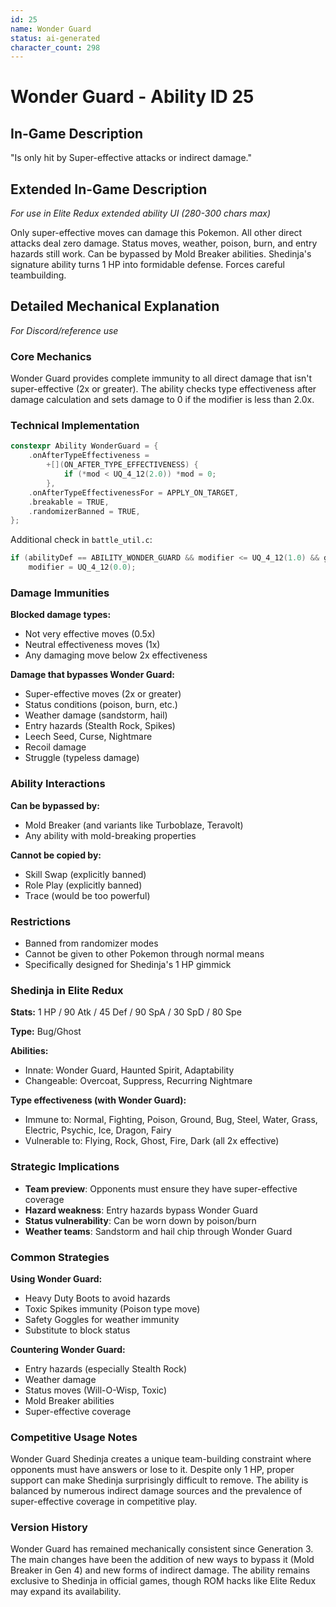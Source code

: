 ```yaml
---
id: 25
name: Wonder Guard
status: ai-generated
character_count: 298
---
```


# Wonder Guard - Ability ID 25

## In-Game Description
"Is only hit by Super-effective attacks or indirect damage."

## Extended In-Game Description
*For use in Elite Redux extended ability UI (280-300 chars max)*

Only super-effective moves can damage this Pokemon. All other direct attacks deal zero damage. Status moves, weather, poison, burn, and entry hazards still work. Can be bypassed by Mold Breaker abilities. Shedinja's signature ability turns 1 HP into formidable defense. Forces careful teambuilding.

## Detailed Mechanical Explanation
*For Discord/reference use*

### Core Mechanics
Wonder Guard provides complete immunity to all direct damage that isn't super-effective (2x or greater). The ability checks type effectiveness after damage calculation and sets damage to 0 if the modifier is less than 2.0x.

### Technical Implementation
```cpp
constexpr Ability WonderGuard = {
    .onAfterTypeEffectiveness =
        +[](ON_AFTER_TYPE_EFFECTIVENESS) {
            if (*mod < UQ_4_12(2.0)) *mod = 0;
        },
    .onAfterTypeEffectivenessFor = APPLY_ON_TARGET,
    .breakable = TRUE,
    .randomizerBanned = TRUE,
};
```

Additional check in `battle_util.c`:
```c
if (abilityDef == ABILITY_WONDER_GUARD && modifier <= UQ_4_12(1.0) && gBattleMoves[move].power) 
    modifier = UQ_4_12(0.0);
```

### Damage Immunities
**Blocked damage types:**
- Not very effective moves (0.5x)
- Neutral effectiveness moves (1x)  
- Any damaging move below 2x effectiveness

**Damage that bypasses Wonder Guard:**
- Super-effective moves (2x or greater)
- Status conditions (poison, burn, etc.)
- Weather damage (sandstorm, hail)
- Entry hazards (Stealth Rock, Spikes)
- Leech Seed, Curse, Nightmare
- Recoil damage
- Struggle (typeless damage)

### Ability Interactions
**Can be bypassed by:**
- Mold Breaker (and variants like Turboblaze, Teravolt)
- Any ability with mold-breaking properties

**Cannot be copied by:**
- Skill Swap (explicitly banned)
- Role Play (explicitly banned)
- Trace (would be too powerful)

### Restrictions
- Banned from randomizer modes
- Cannot be given to other Pokemon through normal means
- Specifically designed for Shedinja's 1 HP gimmick

### Shedinja in Elite Redux
**Stats:** 1 HP / 90 Atk / 45 Def / 90 SpA / 30 SpD / 80 Spe

**Type:** Bug/Ghost

**Abilities:**
- Innate: Wonder Guard, Haunted Spirit, Adaptability
- Changeable: Overcoat, Suppress, Recurring Nightmare

**Type effectiveness (with Wonder Guard):**
- Immune to: Normal, Fighting, Poison, Ground, Bug, Steel, Water, Grass, Electric, Psychic, Ice, Dragon, Fairy
- Vulnerable to: Flying, Rock, Ghost, Fire, Dark (all 2x effective)

### Strategic Implications
- **Team preview**: Opponents must ensure they have super-effective coverage
- **Hazard weakness**: Entry hazards bypass Wonder Guard
- **Status vulnerability**: Can be worn down by poison/burn
- **Weather teams**: Sandstorm and hail chip through Wonder Guard

### Common Strategies
**Using Wonder Guard:**
- Heavy Duty Boots to avoid hazards
- Toxic Spikes immunity (Poison type move)
- Safety Goggles for weather immunity
- Substitute to block status

**Countering Wonder Guard:**
- Entry hazards (especially Stealth Rock)
- Weather damage
- Status moves (Will-O-Wisp, Toxic)
- Mold Breaker abilities
- Super-effective coverage

### Competitive Usage Notes
Wonder Guard Shedinja creates a unique team-building constraint where opponents must have answers or lose to it. Despite only 1 HP, proper support can make Shedinja surprisingly difficult to remove. The ability is balanced by numerous indirect damage sources and the prevalence of super-effective coverage in competitive play.

### Version History
Wonder Guard has remained mechanically consistent since Generation 3. The main changes have been the addition of new ways to bypass it (Mold Breaker in Gen 4) and new forms of indirect damage. The ability remains exclusive to Shedinja in official games, though ROM hacks like Elite Redux may expand its availability.